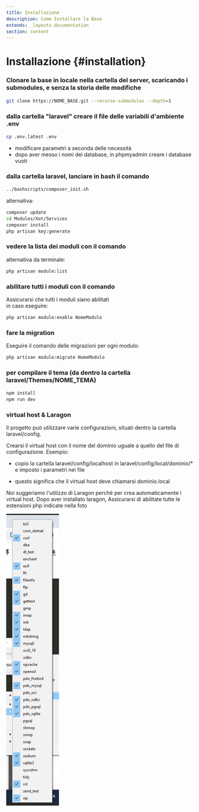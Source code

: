 ```yaml
---
title: Installazione
description: Come Installare la Base
extends: _layouts.documentation
section: content
---
```


# Installazione {#installation}

### Clonare la base in locale nella cartella del server, scaricando i submodules, e senza la storia delle modifiche

```bash
git clone https://NOME_BASE.git --recurse-submodules --depth=1
```

### dalla cartella "laravel" creare il file delle variabili d'ambiente .env 
    
```bash
cp .env.latest .env
```

- modificare parametri a seconda delle necessità
- dopo aver messo i nomi dei database, in phpmyadmin creare i database vuoti

### dalla cartella laravel, lanciare in bash il comando

```bash
../bashscripts/composer_init.sh
```

alternativa: 

```bash
composer update
cd Modules/Xot/Services
composer install
php artisan key:generate
```

### vedere la lista dei moduli con il comando

alternativa da terminale:

```bash
php artisan module:list 
```

### abilitare tutti i moduli con il comando

Assicurarsi che tutti i moduli siano abilitati  
in caso eseguire:

```bash
php artisan module:enable NomeModulo
```

### fare la migration

Eseguire il comando delle migrazioni per ogni modulo:

```bash
php artisan module:migrate NomeModulo
```

### per compilare il tema (da dentro la cartella laravel/Themes/NOME_TEMA)

```bash
npm install
npm run dev
```


### virtual host & Laragon

Il progetto può utilizzare varie configurazioni, situati dentro la cartella laravel/config.  

Crearsi il virtual host con il nome del dominio uguale a quello del file di configurazione. Esempio:

- copio la cartella laravel/config/localhost in laravel/config/local/dominio/* e imposto i parametri nei file

- questo significa che il virtual host deve chiamarsi dominio.local

Noi suggeriamo l'utilizzo di Laragon perchè per crea automaticamente i virtual host.
Dopo aver installato laragon, Assicurarsi di abilitate tutte le estensioni php indicate nella foto


<img src="./php_extentions.png"
     alt="php extentions"
     style="float: left; margin-right: 10px;" />
